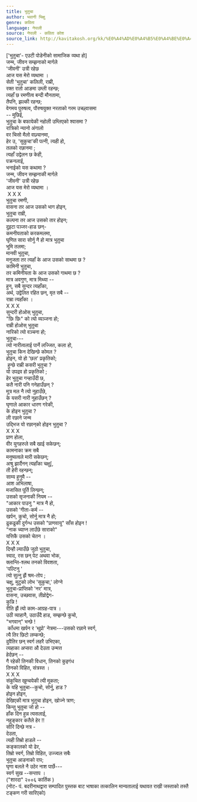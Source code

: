 ```yaml
---
title: भुतुचा
author: भवानी भिक्षु
genre: कविता
language: नेपाली
source: नेपाली - कविता कोश
source_link: http://kavitakosh.org/kk/%E0%A4%AD%E0%A4%B5%E0%A4%BE%E0%A4%A8%E0%A5%80_%E0%A4%AD%E0%A4%BF%E0%A4%95%E0%A5%8D%E0%A4%B7%E0%A5%81
---
```


\['भुतुचा'- एउटी पोडेनीको सामाजिक व्यथा हो\]  
जन्म, जीवन सम्झनाको मार्गले  
'जीवनी' उत्री रहेछ  
आज यस मेरो व्यथामा ।  
सेती 'भुतुचा' कलिली, राम्री,  
रक्त रातो आङमा उम्ली रहन्छ;  
त्यहाँ छ रमणीत्व बन्दी मौनतामा,  
तैपनि, झल्की रहन्छ;  
वेगमय पुरुषत्व, पौरुषयुक्त नरताको गरम उच्छ्वासमा  
-- मुछिई,  
भुतुचा के बफायेकी नहोली उम्लिएको श्वासमा ?  
रात्रिको न्यानो अंगालो  
वर चिसो मैलो वछ्यानमा,  
हेर उ, 'सुकुचा'की पत्नी, त्यही हो,  
तलको रछानमा ;  
त्यहाँ उद्वेलन छ केही,  
पक्रनलाई,  
भनाईको यस कथामा ?  
जन्म, जीवन सम्झनाकी मार्गले  
'जीवनी' उत्री रहेछ  
आज यस मेरो व्यथामा ।  
 X X X  
भुतुचा रमणी,  
वासना तर आज उसको भाग होइन,  
भुतुचा राम्री,  
कल्पना तर आज उसको तार होइन;  
दुइटा पञ्जर-हाड छन्-  
कमनीयताको करकमलमा,  
घृणित सारा सोर्नु नै हो मात्र भुतुचा  
भूमि तलमा;  
मानवी भुतुचा,  
मनुजता तर त्यहाँ के आज उसको साथमा छ ?  
कामिनी भुतुचा,  
तर कमिनीयता के आज उसको गाथमा छ ?  
मात्र अवगुण, मात्र मिथ्या --  
हुन्, सबै सुन्दर त्यहाँका,  
अर्थ, उद्वेलित रहित छन्, मृत सबै --  
राम्रा त्यहाँका ।  
X X X  
सुन्दरी होओस् भुतुचा,  
"छिः छिः" को त्यो व्यञ्जना हो;  
राम्री होओस् भुतुचा  
नारिको त्यो वञ्चना हो;  
भुतुचा---  
त्यो नारीत्वलाई पार्ने लज्जित, कला हो,  
भुतुचा किन देखिन्छे कोमल ?  
होइन, यो हो 'छल' प्रकृतिको;  
 हुन्छे राम्री कसरी भुतुचा ?  
यो उपद्रव हो प्रकृतिको ;  
हेर भुतुचा गन्हाउँदी छ,  
कतै नारी पनि गनेहाउँछन् ?  
मूत्र मल नै त्यो नुहाउँछे,  
के यसरी नारी नुहाउँछन् ?  
घृणाले आकार धारण गरेकी,  
के होइन भुतुचा ?  
ली रछाने जन्म  
उद्भिज यो रछान्‌को होइन भुतुचा ?  
X X X  
प्राण होला,  
वीर युगहरुले सबै खाई सकेछन्;  
कामनाका क्रम सबै  
मनुष्यत्वले मारी सकेछन्;  
अश्रु झार्दैनन् त्यहाँका चक्षु\[,  
ती हेरी रहन्छन्;  
साम्य हुनुमै --  
आश अभिलाषा,  
मजासित पूर्ति लिन्छन्;  
उसको सृजनाकी नियम --  
"आकार पाउनु " मात्र नै हो,  
उसको 'गीता-कर्म --  
खर्पन, कुचो, सोर्नु मात्र नै हो;  
ढुकढुकी दुर्गन्ध उसको "प्राणवायु" साँस होइन !  
"नाक च्याप्न लाउँछे साराको"  
यत्तिकै उसको चेतन ।  
X X X  
दिन्हौ ल्याउँछे जुठो भुतुचा,  
स्वाद, रस छन् पेट अथवा भोक,  
क्लान्ति-श्लथ तनको विवशता,  
'पल्टिनु '  
त्यो सुत्नु झैं श्रम-तोप ;  
चक्षु, मुटुको लोभ 'सुकुचा,' लोग्ने  
भुतुचा-प्राप्तिको 'नर' मात्र,  
वासना, उच्छवास, तीव्रोद्वेग-  
कुन्नि !  
रीति झैं त्यो काम-आग्रह-पात्र ।  
उठी व्याहानै, उठाउँदै हाड, सम्झन्छे कुचो,  
"भगवान्" भन्छे !  
 काँधमा खर्पन र 'थुप्रो' नेत्रमा---उसको रछाने स्वर्ग,  
त्यै तिर छिटो लम्कन्छे;  
दुवैतिर छन् स्वर्ग लहरै उभिएका,  
त्यहाका अप्सरा औ देउता उन्मत्त  
हेर्दछन् --  
गै रहेकी तिनकी विधान, तिनको कुइगंध  
तिनको विहित, संत्रस्त ।  
X X X  
संकुचित खुम्चयेकी त्यी मूकता;  
के यहि भुतुचा--कुचो, सोर्नु, हाड ?  
होइन होइन,  
देखिएकी मात्र भुतुचा होइन, खोज्ने त्राण;  
किन्तु भुतुचा जो हो --  
हाँक दिन हुन्न त्यसलाई,  
नहुङ्कार कतैले हेर !!  
सोरि दिन्छे नत्र -  
देउता,  
त्यही तिम्रो हाडले --  
कङ्कालको यो ढेर,  
तिम्रो स्वर्ग, तिम्रो विहित, उज्ज्वल सबैः  
भुतुचा आडनाको राप;  
घृणा बलले नै उठेर नाश पार्छे---  
स्वर्ग सुख --सन्ताप ।  
("शारदा" २००६ कार्तिक )  
(नोट- पं. बदरीनाथद्वारा सम्पादित पुस्तक बाट भाषाका तत्कालिन मान्यतालाई यथावत राखी जस्ताको तस्तै टङ्कण गरी सारिएको)
